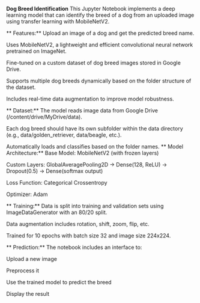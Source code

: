 **Dog Breed Identification**
This Jupyter Notebook implements a deep learning model that can identify the breed of a dog from an uploaded image using transfer learning with MobileNetV2.

** Features:**
Upload an image of a dog and get the predicted breed name.

Uses MobileNetV2, a lightweight and efficient convolutional neural network pretrained on ImageNet.

Fine-tuned on a custom dataset of dog breed images stored in Google Drive.

Supports multiple dog breeds dynamically based on the folder structure of the dataset.

Includes real-time data augmentation to improve model robustness.

** Dataset:**
The model reads image data from Google Drive (/content/drive/MyDrive/data).

Each dog breed should have its own subfolder within the data directory (e.g., data/golden_retriever, data/beagle, etc.).

Automatically loads and classifies based on the folder names.
**
Model Architecture:**
Base Model: MobileNetV2 (with frozen layers)

Custom Layers: GlobalAveragePooling2D → Dense(128, ReLU) → Dropout(0.5) → Dense(softmax output)

Loss Function: Categorical Crossentropy

Optimizer: Adam

** Training:**
Data is split into training and validation sets using ImageDataGenerator with an 80/20 split.

Data augmentation includes rotation, shift, zoom, flip, etc.

Trained for 10 epochs with batch size 32 and image size 224x224.

** Prediction:**
The notebook includes an interface to:

Upload a new image

Preprocess it

Use the trained model to predict the breed

Display the result
